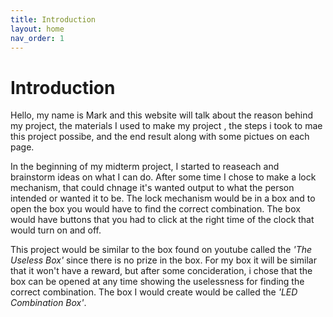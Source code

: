 ```yaml
---
title: Introduction
layout: home
nav_order: 1
---
```


# Introduction

Hello, my name is Mark and this website will talk about the reason behind my project, the materials I used to make my project , the steps i took to mae this project possibe, and the end result along with some pictues on each page. 

In the beginning of my midterm project, I started to reaseach and brainstorm ideas on what I can do. After some time I chose to make a lock mechanism, that could chnage it's wanted output to what the person intended or wanted it to be. The lock mechanism would be in a box and to open the box you would have to find the correct combination. The box would have buttons that you had to click at the right time of the clock that would turn on and off. 

This project would be similar to the box found on youtube called the _'The Useless Box'_ since there is no prize in the box. For my box it will be similar that it won't have a reward, but after some concideration, i chose that the box can be opened at any time showing the uselessness for finding the correct combination. The box I would create would be called the _'LED Combination Box'_.

